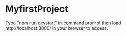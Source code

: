 # MyfirstProject
Type "npm run devstart" in command prompt then load http://localhost:3000/ in your browser to access.
